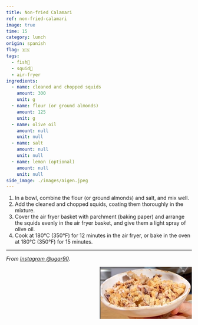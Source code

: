 ```yaml
---
title: Non-fried Calamari
ref: non-fried-calamari
image: true
time: 15
category: lunch
origin: spanish
flag: 🇪🇸
tags:
  - fish🦈
  - squid🦑
  - air-fryer
ingredients:
  - name: cleaned and chopped squids
    amount: 300
    unit: g
  - name: flour (or ground almonds)
    amount: 125
    unit: g
  - name: olive oil
    amount: null
    unit: null
  - name: salt
    amount: null
    unit: null
  - name: lemon (optional)
    amount: null
    unit: null
side_image: ./images/aigen.jpeg
---
```


1. In a bowl, combine the flour (or ground almonds) and salt, and mix well. 
2. Add the cleaned and chopped squids, coating them thoroughly in the mixture.
3. Cover the air fryer basket with parchment (baking paper) and arrange the squids evenly in the air fryer basket, and give them a light spray of olive oil.
4. Cook at 180°C (350°F) for 12 minutes in the air fryer, or bake in the oven at 180°C (350°F) for 15 minutes.

---

_From [Instagram @ugar90](https://www.instagram.com/reel/C5N10X1LelW/?utm_source=ig_web_copy_link&igsh=MzRlODBiNWFlZA==)._

<img src="images/non_fried_calamari.png" style="width:250px; float:right;"/>